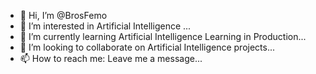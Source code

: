 - 👋 Hi, I’m @BrosFemo
- 👀 I’m interested in Artificial Intelligence ...
- 🌱 I’m currently learning Artificial Intelligence Learning in Production...
- 💞️ I’m looking to collaborate on Artificial Intelligence projects...
- 📫 How to reach me: Leave me a message...

<!---
BrosFemo/BrosFemo is a ✨ special ✨ repository because its `README.md` (this file) appears on your GitHub profile.
You can click the Preview link to take a look at your changes.
--->
